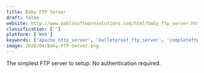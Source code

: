```yaml
---
title: Baby FTP Server
draft: false 
website: http://www.pablosoftwaresolutions.com/html/baby_ftp_server.html
classification: ['']
platform: ['Web']
keywords: ['apache_http_server', 'bulletproof_ftp_server', 'completeftp', 'crushftp', 'filezilla_server', 'gene6_ftp_server', 'openssh', 'proftpd', 'pure-ftpd', 'sftpplus', 'sensu', 'serv-u_ftp_server', 'swiss_file_knife', 'syncplify.me_server!', 'titan_ftp_server', 'ws_ftp_server', 'xlight_ftp_server', 'ezyftpserver', 'ngrok', 'vsftpd', 'zftpserver_suite']
image: 2020/04/Baby-FTP-Server.png
---
```

The simplest FTP server to setup. No authentication required.